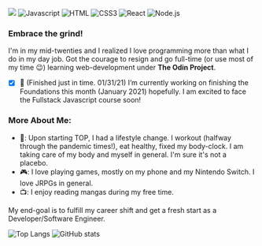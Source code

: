 ![](https://visitor-badge.laobi.icu/badge?page_id=bananabread08.bananabread08)
![Javascript](https://img.shields.io/badge/-javascript-000?&logo=javascript)
![HTML](https://img.shields.io/badge/-HTML5-000?&logo=HTML5)
![CSS3](https://img.shields.io/badge/-CSS3-000?&logo=CSS3)
![React](https://img.shields.io/badge/-React-000?&logo=React)
![Node.js](https://img.shields.io/badge/-Node.js-000?&logo=node.js)

### Embrace the grind!

<!--
**bananabread08/bananabread08** is a ✨ _special_ ✨ repository because its `README.md` (this file) appears on your GitHub profile.--> 
I'm in my mid-twenties and I realized I love programming more than what I do in my day job. Got the courage to resign and go full-time (or use most of my time 😉) learning web-development under **The Odin Project**.

- [x] 🔭 (Finished just in time. 01/31/21) I’m currently working on finishing the Foundations this month (January 2021) hopefully. I am excited to face the Fullstack Javascript course soon!
### More About Me:
- 💪: Upon starting TOP, I had a lifestyle change. I workout (halfway through the pandemic times!), eat healthy, fixed my body-clock. I am taking care of my body and myself in general. I'm sure it's not a placebo. 
- 🎮: I love playing games, mostly on my phone and my Nintendo Switch. I love JRPGs in general.
- 📺: I enjoy reading mangas during my free time. 

My end-goal is to fulfill my career shift and get a fresh start as a Developer/Software Engineer.

![Top Langs](https://github-readme-stats.vercel.app/api/top-langs/?username=bananabread08&theme=tokyonight)
![GitHub stats](https://github-readme-stats.vercel.app/api?username=bananabread08&show_icons=true&theme=tokyonight)


